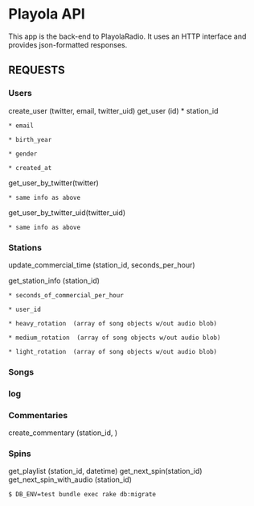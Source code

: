 # Playola API
This app is the back-end to PlayolaRadio.  It uses an HTTP interface and provides json-formatted responses.

## REQUESTS

### Users
create_user  (twitter, email, twitter_uid)
get_user (id)
	* station_id

	* email

	* birth_year

	* gender

	* created_at

get_user_by_twitter(twitter)

    * same info as above

get_user_by_twitter_uid(twitter_uid)

	* same info as above

### Stations

update_commercial_time (station_id, seconds_per_hour)

get_station_info (station_id)

	* seconds_of_commercial_per_hour

	* user_id

	* heavy_rotation  (array of song objects w/out audio blob)

	* medium_rotation  (array of song objects w/out audio blob)

	* light_rotation  (array of song objects w/out audio blob)

### Songs

### log

### Commentaries
create_commentary (station_id, )

### Spins
get_playlist (station_id, datetime)
get_next_spin(station_id)
get_next_spin_with_audio (station_id)









```
$ DB_ENV=test bundle exec rake db:migrate
```
